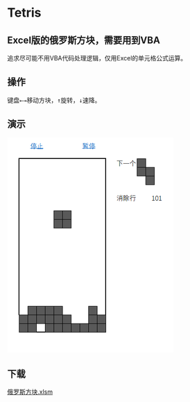 # Tetris
## Excel版的俄罗斯方块，需要用到VBA

追求尽可能不用VBA代码处理逻辑，仅用Excel的单元格公式运算。

## 操作
键盘<kbd>←</kbd><kbd>→</kbd>移动方块，<kbd>↑</kbd>旋转，<kbd>↓</kbd>速降。

## 演示
![Demo](./demo.gif)

## 下载

[俄罗斯方块.xlsm](https://github.com/beanjeally/Tetris/blob/master/%E4%BF%84%E7%BD%97%E6%96%AF%E6%96%B9%E5%9D%97.xlsm)
